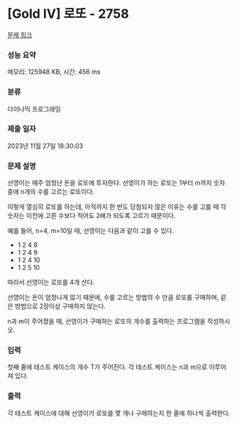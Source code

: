 # [Gold IV] 로또 - 2758 

[문제 링크](https://www.acmicpc.net/problem/2758) 

### 성능 요약

메모리: 125948 KB, 시간: 456 ms

### 분류

다이나믹 프로그래밍

### 제출 일자

2023년 11월 27일 18:30:03

### 문제 설명

<p>선영이는 매주 엄청난 돈을 로또에 투자한다. 선영이가 하는 로또는 1부터 m까지 숫자 중에 n개의 수를 고르는 로또이다.</p>

<p>이렇게 열심히 로또를 하는데, 아직까지 한 번도 당첨되지 않은 이유는 수를 고를 때 각 숫자는 이전에 고른 수보다 적어도 2배가 되도록 고르기 때문이다.</p>

<p>예를 들어, n=4, m=10일 때, 선영이는 다음과 같이 고를 수 있다.</p>

<ul>
	<li>1 2 4 8</li>
	<li>1 2 4 9</li>
	<li>1 2 4 10</li>
	<li>1 2 5 10</li>
</ul>

<p>따라서 선영이는 로또를 4개 산다. </p>

<p>선영이는 돈이 엄청나게 많기 때문에, 수를 고르는 방법의 수 만큼 로또를 구매하며, 같은 방법으로 2장이상 구매하지 않는다.</p>

<p>n과 m이 주어졌을 때, 선영이가 구매하는 로또의 개수를 출력하는 프로그램을 작성하시오.</p>

### 입력 

 <p>첫째 줄에 테스트 케이스의 개수 T가 주어진다. 각 테스트 케이스는 n과 m으로 이루어져 있다.</p>

### 출력 

 <p>각 테스트 케이스에 대해 선영이가 로또를 몇 개나 구매하는지 한 줄에 하나씩 출력한다.</p>

